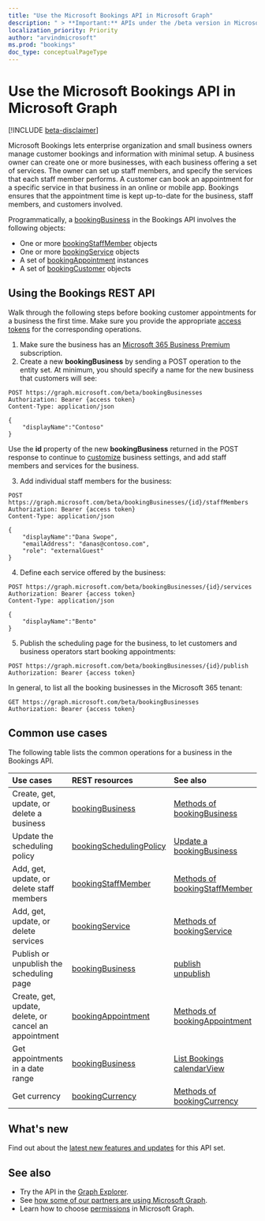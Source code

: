 ```yaml
---
title: "Use the Microsoft Bookings API in Microsoft Graph"
description: " > **Important:** APIs under the /beta version in Microsoft Graph are in preview and are subject to change. Use of these APIs in production applications is not supported."
localization_priority: Priority
author: "arvindmicrosoft"
ms.prod: "bookings"
doc_type: conceptualPageType
---
```


# Use the Microsoft Bookings API in Microsoft Graph

[!INCLUDE [beta-disclaimer](../../includes/beta-disclaimer.md)]
 
Microsoft Bookings lets enterprise organization and small business owners manage customer bookings and information with minimal setup. A business owner can create one or more businesses, with each business offering a set of services. The owner can set up staff members, and specify the services that each staff member performs. A customer can book an appointment for a specific service in that business in an online or mobile app. Bookings ensures that the appointment time is kept up-to-date for the business, staff members, and customers involved.

Programmatically, a [bookingBusiness](bookingbusiness.md) in the Bookings API involves the following objects:
 
- One or more [bookingStaffMember](bookingstaffmember.md) objects
- One or more [bookingService](bookingservice.md) objects
- A set of [bookingAppointment](bookingappointment.md) instances
- A set of [bookingCustomer](bookingcustomer.md) objects

## Using the Bookings REST API

Walk through the following steps before booking customer appointments for a business the first time. Make sure you provide the appropriate [access tokens](/graph/auth-overview) for the corresponding operations.

1. Make sure the business has an [Microsoft 365 Business Premium](https://products.office.com/en-us/business/office-365-business-premium) subscription.
2. Create a new **bookingBusiness** by sending a POST operation to the entity set. At minimum, you should specify a name for the new business that customers will see:
<!-- { "blockType": "ignored" } -->
```http
POST https://graph.microsoft.com/beta/bookingBusinesses
Authorization: Bearer {access token}
Content-Type: application/json

{
    "displayName":"Contoso"
}
```
Use the **id** property of the new **bookingBusiness** returned in the POST response to continue to [customize](../api/bookingbusiness-update.md) business settings, and add staff members and services for the business.

3. Add individual staff members for the business:
<!-- { "blockType": "ignored" } -->
```http
POST https://graph.microsoft.com/beta/bookingBusinesses/{id}/staffMembers
Authorization: Bearer {access token}
Content-Type: application/json

{
    "displayName":"Dana Swope",
    "emailAddress": "danas@contoso.com",
    "role": "externalGuest"
}
```
4. Define each service offered by the business:
<!-- { "blockType": "ignored" } -->
```http
POST https://graph.microsoft.com/beta/bookingBusinesses/{id}/services
Authorization: Bearer {access token}
Content-Type: application/json

{
    "displayName":"Bento"
}
```
5. Publish the scheduling page for the business, to let customers and business operators start booking appointments:
<!-- { "blockType": "ignored" } -->
```http
POST https://graph.microsoft.com/beta/bookingBusinesses/{id}/publish
Authorization: Bearer {access token}
```

In general, to list all the booking businesses in the Microsoft 365 tenant:
<!-- { "blockType": "ignored" } -->
```http
GET https://graph.microsoft.com/beta/bookingBusinesses
Authorization: Bearer {access token}
```

## Common use cases 

The following table lists the common operations for a business in the Bookings API.

| Use cases		   | REST resources	| See also |
|:---------------|:--------|:----------|
| Create, get, update, or delete a business | [bookingBusiness](bookingbusiness.md) | [Methods of bookingBusiness](bookingbusiness.md#methods) |
| Update the scheduling policy | [bookingSchedulingPolicy](bookingschedulingpolicy.md) | [Update a bookingBusiness](../api/bookingbusiness-update.md) |
| Add, get, update, or delete staff members | [bookingStaffMember](bookingstaffmember.md) | [Methods of bookingStaffMember](bookingstaffmember.md#methods)  |
| Add, get, update, or delete services | [bookingService](bookingservice.md) | [Methods of bookingService](bookingservice.md#methods)  |
| Publish or unpublish the scheduling page | [bookingBusiness](bookingbusiness.md) | [publish](../api/bookingbusiness-publish.md) <br> [unpublish](../api/bookingbusiness-unpublish.md) |
| Create, get, update, delete, or cancel an appointment | [bookingAppointment](bookingappointment.md) | [Methods of bookingAppointment](bookingappointment.md#methods)  |
| Get appointments in a date range | [bookingBusiness](bookingbusiness.md) | [List Bookings calendarView](../api/bookingbusiness-list-calendarview.md) |
| Get currency | [bookingCurrency](bookingcurrency.md) | [Methods of bookingCurrency](bookingcurrency.md#methods) |

## What's new
Find out about the [latest new features and updates](/graph/whats-new-overview) for this API set.

## See also

- Try the API in the [Graph Explorer](https://developer.microsoft.com/graph/graph-explorer).
- See [how some of our partners are using Microsoft Graph](https://developer.microsoft.com/graph/graph/examples#partners).
- Learn how to choose [permissions](/graph/permissions-reference) in Microsoft Graph.
